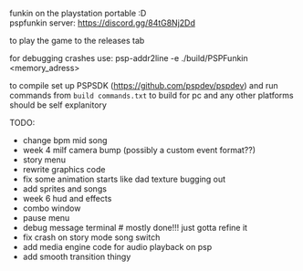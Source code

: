 funkin on the playstation portable :D  
pspfunkin server:
https://discord.gg/84tG8Nj2Dd

to play the game to the releases tab  

for debugging crashes use: psp-addr2line -e ./build/PSPFunkin <memory_adress> 

to compile set up PSPSDK (https://github.com/pspdev/pspdev) and run commands from `build commands.txt`
to build for pc and any other platforms should be self explanitory

TODO:
- change bpm mid song
- week 4 milf camera bump (possibly a custom event format??)
- story menu
- rewrite graphics code
- fix some animation starts like dad texture bugging out
- add sprites and songs
- week 6 hud and effects
- combo window
- pause menu
- debug message terminal # mostly done!!! just gotta refine it
- fix crash on story mode song switch
- add media engine code for audio playback on psp
- add smooth transition thingy
